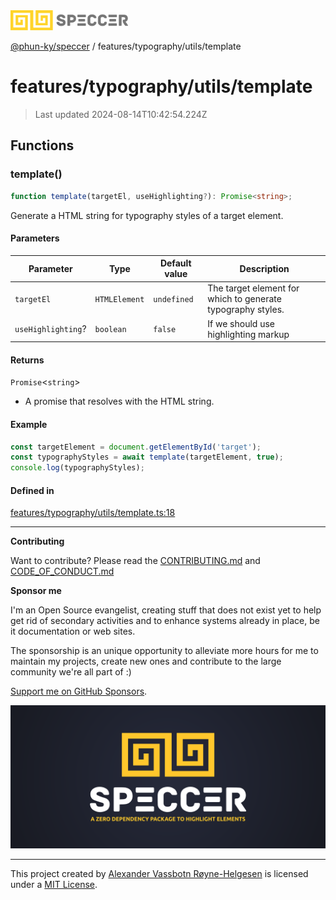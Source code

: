 <div>
  <img alt="SPECCER logo" src="https://raw.githubusercontent.com/phun-ky/speccer/main/public/logo-speccer-horizontal-colored-package.svg?raw=true" style="max-height:32px;" />
</div>

[@phun-ky/speccer](../../../README.md) / features/typography/utils/template

# features/typography/utils/template

> Last updated 2024-08-14T10:42:54.224Z

## Functions

### template()

```ts
function template(targetEl, useHighlighting?): Promise<string>;
```

Generate a HTML string for typography styles of a target element.

#### Parameters

| Parameter          | Type          | Default value | Description                                                 |
| ------------------ | ------------- | ------------- | ----------------------------------------------------------- |
| `targetEl`         | `HTMLElement` | `undefined`   | The target element for which to generate typography styles. |
| `useHighlighting`? | `boolean`     | `false`       | If we should use highlighting markup                        |

#### Returns

`Promise`\<`string`>

- A promise that resolves with the HTML string.

#### Example

```ts
const targetElement = document.getElementById('target');
const typographyStyles = await template(targetElement, true);
console.log(typographyStyles);
```

#### Defined in

[features/typography/utils/template.ts:18](https://github.com/phun-ky/speccer/blob/main/src/features/typography/utils/template.ts#L18)

---

**Contributing**

Want to contribute? Please read the [CONTRIBUTING.md](https://github.com/phun-ky/speccer/blob/main/CONTRIBUTING.md) and [CODE_OF_CONDUCT.md](https://github.com/phun-ky/speccer/blob/main/CODE_OF_CONDUCT.md)

**Sponsor me**

I'm an Open Source evangelist, creating stuff that does not exist yet to help get rid of secondary activities and to enhance systems already in place, be it documentation or web sites.

The sponsorship is an unique opportunity to alleviate more hours for me to maintain my projects, create new ones and contribute to the large community we're all part of :)

[Support me on GitHub Sponsors](https://github.com/sponsors/phun-ky).

![Speccer banner, with logo and slogan: A zero dependency package to highlight elements](https://github.com/phun-ky/speccer/blob/main/public/speccer-banner.png?raw=true)

---

This project created by [Alexander Vassbotn Røyne-Helgesen](http://phun-ky.net) is licensed under a [MIT License](https://choosealicense.com/licenses/mit/).

